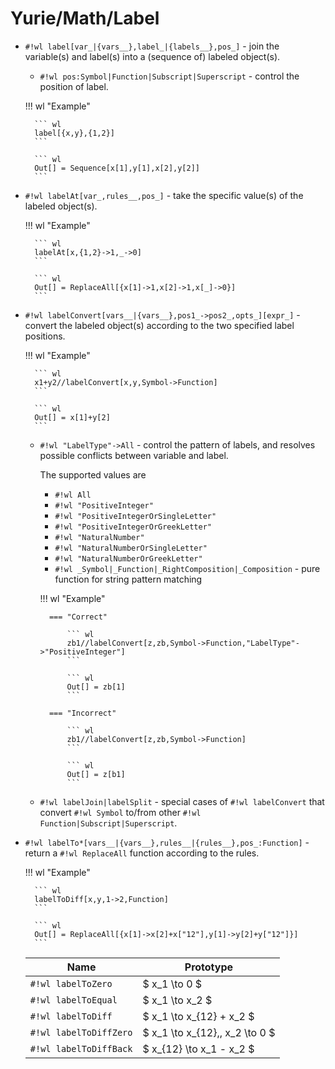 # Yurie/Math/Label

* `#!wl label[var_|{vars__},label_|{labels__},pos_]` - join the variable(s) and label(s) into a (sequence of) labeled object(s).

    * `#!wl pos:Symbol|Function|Subscript|Superscript` - control the position of label.

    !!! wl "Example"

        ``` wl
        label[{x,y},{1,2}]
        ```

        ``` wl
        Out[] = Sequence[x[1],y[1],x[2],y[2]]
        ```

* `#!wl labelAt[var_,rules__,pos_]` - take the specific value(s) of the labeled object(s).

    !!! wl "Example"

        ``` wl
        labelAt[x,{1,2}->1,_->0]
        ```

        ``` wl
        Out[] = ReplaceAll[{x[1]->1,x[2]->1,x[_]->0}]
        ```

* `#!wl labelConvert[vars__|{vars__},pos1_->pos2_,opts_][expr_]` - convert the labeled object(s) according to the two specified label positions.

    !!! wl "Example"

        ``` wl
        x1+y2//labelConvert[x,y,Symbol->Function]
        ```

        ``` wl
        Out[] = x[1]+y[2]
        ```

    * `#!wl "LabelType"->All` - control the pattern of labels, and resolves possible conflicts between variable and label.

        The supported values are

        * `#!wl All`
        * `#!wl "PositiveInteger"`
        * `#!wl "PositiveIntegerOrSingleLetter"`
        * `#!wl "PositiveIntegerOrGreekLetter"`
        * `#!wl "NaturalNumber"`
        * `#!wl "NaturalNumberOrSingleLetter"`
        * `#!wl "NaturalNumberOrGreekLetter"`
        * `#!wl _Symbol|_Function|_RightComposition|_Composition` - pure function for string pattern matching

        !!! wl "Example"

            === "Correct"

                ``` wl
                zb1//labelConvert[z,zb,Symbol->Function,"LabelType"->"PositiveInteger"]
                ```

                ``` wl
                Out[] = zb[1]
                ```

            === "Incorrect"

                ``` wl
                zb1//labelConvert[z,zb,Symbol->Function]
                ```

                ``` wl
                Out[] = z[b1]
                ```

    * `#!wl labelJoin|labelSplit` - special cases of `#!wl labelConvert` that convert `#!wl Symbol` to/from other `#!wl Function|Subscript|Superscript`.

* `#!wl labelTo*[vars__|{vars__},rules__|{rules__},pos_:Function]` - return a `#!wl ReplaceAll` function according to the rules.

    !!! wl "Example"

        ``` wl
        labelToDiff[x,y,1->2,Function]
        ```

        ``` wl
        Out[] = ReplaceAll[{x[1]->x[2]+x["12"],y[1]->y[2]+y["12"]}]
        ```

    | Name                   | Prototype                       |
    | ---------------------- | ------------------------------- |
    | `#!wl labelToZero`     | $ x_1 \to 0 $                   |
    | `#!wl labelToEqual`    | $ x_1 \to x_2 $                 |
    | `#!wl labelToDiff`     | $ x_1 \to x_{12} + x_2 $        |
    | `#!wl labelToDiffZero` | $ x_1 \to x_{12},\, x_2 \to 0 $ |
    | `#!wl labelToDiffBack` | $ x_{12} \to x_1 - x_2 $        |